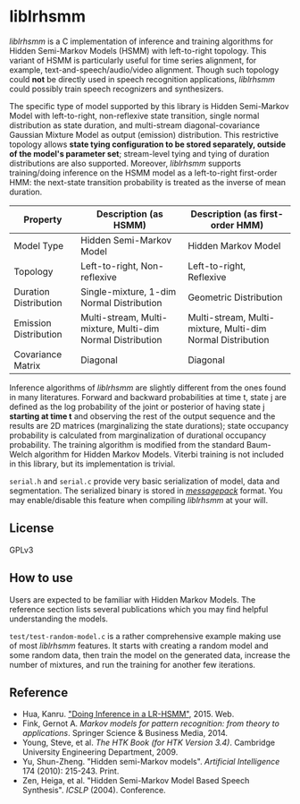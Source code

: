 liblrhsmm
===

*liblrhsmm* is a C implementation of inference and training algorithms for Hidden Semi-Markov Models (HSMM) with left-to-right topology. This variant of HSMM is particularly useful for time series alignment, for example, text-and-speech/audio/video alignment. Though such topology could **not** be directly used in speech recognition applications, *liblrhsmm* could possibly train speech recognizers and synthesizers.

The specific type of model supported by this library is Hidden Semi-Markov Model with left-to-right, non-reflexive state transition, single normal distribution as state duration, and multi-stream diagonal-covariance Gaussian Mixture Model as output (emission) distribution. This restrictive topology allows **state tying configuration to be stored separately, outside of the model's parameter set**; stream-level tying and tying of duration distributions are also supported. Moreover, *liblrhsmm* supports training/doing inference on the HSMM model as a left-to-right first-order HMM: the next-state transition probability is treated as the inverse of mean duration.

| Property | Description (as HSMM) | Description (as first-order HMM) |
| --- | --- | --- |
| Model Type | Hidden Semi-Markov Model | Hidden Markov Model |
| Topology | Left-to-right, Non-reflexive | Left-to-right, Reflexive |
| Duration Distribution | Single-mixture, 1-dim Normal Distribution | Geometric Distribution |
| Emission Distribution | Multi-stream, Multi-mixture, Multi-dim Normal Distribution | Multi-stream, Multi-mixture, Multi-dim Normal Distribution |
| Covariance Matrix | Diagonal | Diagonal |

Inference algorithms of *liblrhsmm* are slightly different from the ones found in many literatures. Forward and backward probabilities at time t, state j are defined as the log probability of the joint or posterior of having state j **starting at time t** and observing the rest of the output sequence and the results are 2D matrices (marginalizing the state durations); state occupancy probability is calculated from marginalization of durational occupancy probability. The training algorithm is modified from the standard Baum-Welch algorithm for Hidden Markov Models. Viterbi training is not included in this library, but its implementation is trivial.

`serial.h` and `serial.c` provide very basic serialization of model, data and segmentation. The serialized binary is stored in [*messagepack*](http://msgpack.org/index.html) format. You may enable/disable this feature when compiling *liblrhsmm* at your will.

License
---

GPLv3

How to use
---

Users are expected to be familiar with Hidden Markov Models. The reference section lists several publications which you may find helpful understanding the models.

`test/test-random-model.c` is a rather comprehensive example making use of most *liblrhsmm* features. It starts with creating a random model and some random data, then train the model on the generated data, increase the number of mixtures, and run the training for another few iterations.

Reference
---

* Hua, Kanru. ["Doing Inference in a LR-HSMM"](https://github.com/Sleepwalking/prometheus-spark/blob/master/writings/inference-lr-hsmm-hua-2015.pdf), 2015. Web.
* Fink, Gernot A. *Markov models for pattern recognition: from theory to applications*. Springer Science & Business Media, 2014.
* Young, Steve, et al. *The HTK Book (for HTK Version 3.4)*. Cambridge University Engineering Department, 2009.
* Yu, Shun-Zheng. "Hidden semi-Markov models". *Artificial Intelligence* 174 (2010): 215-243. Print.
* Zen, Heiga, et al. "Hidden Semi-Markov Model Based Speech Synthesis". *ICSLP* (2004). Conference.
